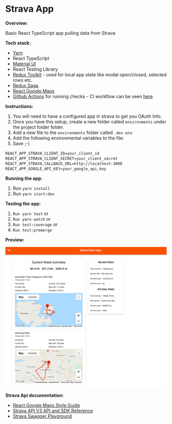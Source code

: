 # Strava App

**Overview:**

Basic React TypeScript app pulling data from Strava

**Tech stack:**
- [Yarn](https://yarnpkg.com/)
- React TypeScript
- [Material UI](https://mui.com/getting-started/installation/)
- React Testing Library
- [Redux Toolkit](https://redux-toolkit.js.org/) - used for local app state like modal open/closed, selected rows etc.
- [Redux Saga](https://redux-saga.js.org/).
- [React Google Maps](https://tomchentw.github.io/react-google-maps/#installation)
- [Github Actions](https://github.com/features/actions) for running checks - CI workflow can be seen [here](https://github.com/loanburger/products-redux-saga/blob/main/.github/workflows/build_test_react.yml)

**Instructions:**

1. You will need to have a configured app in strava to get you OAuth Info.
2. Once you have this setup, create a new folder called `environments` under the project folder folder.
3. Add a new file to the `environments` folder called `.dev.env`  
4. Add the following environmental variables to the file:
5. Save ;-)
```
REACT_APP_STRAVA_CLIENT_ID=your_client_id
REACT_APP_STRAVA_CLIENT_SECRET=your_client_secret
REACT_APP_STRAVA_CALLBACK_URL=http://localhost:3000
REACT_APP_GOOGLE_API_KEY=your_google_api_key
```

**Running the app**:
1. Run `yarn install`
2. Run `yarn start:dev`

**Testing the app:**
1. `Run yarn test` or
2. `Run yarn watch` or
3. `Run test:coverage` or
4. `Run test:premerge`

**Preview:**

![](./Screenshot.png)

**Strava Api documentation:**
- [React Google Maps Style Guide](https://tomchentw.github.io/react-google-maps/)
- [Strava API V3 API and SDK Reference](https://developers.strava.com/docs/reference)
- [Strava Swagger Playground](https://developers.strava.com/playground/#/)


